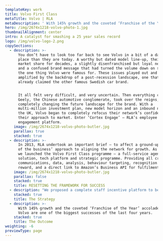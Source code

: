 ```yaml
---
templateKey: work
title: Volvo First Class
metaTitle: Volvo | RLA
metaDescription: ' With 145% growth and the coveted ‘Franchise of the Year’ accolade in 2018, Volvo are one of the biggest successes of the last four years.'
hero: /img/2674x1218-volvo-photo-1.jpg
thumbnailAlignment: center
intro: A catalyst for smashing a 25 year sales record
logo: /img/volvo-logo-2.png
copySections:
  - description: >-
      You don’t have to look too far back to see Volvo in a bit of a darker
      place than they are today. A worthy but dated model line-up, their lowest
      market share for decades, a slightly disenfranchised but loyal network,
      and a confused brand message that had turned the volume down on safety –
      the one thing Volvo were famous for. These issues played out and were
      amplified by the backdrop of a post-recession landscape, one that had
      already claimed the other famous Swedish car brand. 


      It all felt very difficult, and very uncertain. Then everything changed.
      Geely, the Chinese automotive conglomerate, took over the reigns,
      completely changing the future landscape for the brand. With a
      multi-million investment plan, new model horizon and an inbound new MD for
      the UK, Volvo began to completely refocus their network’s confidence and
      their approach to market. Enter ‘Cortex Engage’ – RLA’s employee
      engagement platform.
    image: /img/2674x1218-volvo-photo-butler.jpg
    parallax: true
    stacked: true
  - description: >-
      In 2013, RLA undertook an important brief – to affect a ground-up rebuild
      of the business’ approach to aligning the network for growth. As a result,
      we launched the Volvo First Class programme – a full-service agency
      solution, tech platform and strategic programme. Providing all creativity,
      communications, data, analysis, behaviour targeting, recognition and
      reward, and a direct link to Amazon’s Business API for fulfilment.
    image: /img/2674x1218-volvo-photo-butler.jpg
    parallax: false
    stacked: true
    title: RESETTING THE FRAMEWORK FOR SUCCESS
  - description: "We proposed a complete staff incentive platform to be run in collaboration with Volvo’s Sales, Aftersales, Operations, Marketing and Academy teams. It was called Volvo First Class. The whole-business programme targeted a broad variation of soft and hard behaviours - with 1,500 unique users, eight regions and unique personalised logins enabling gamification, leagues, quizzes, badges, spot prizes, Hall of Fame and Amazon access. All culminating in a series of exclusive dinners and international events from Rome to Japan.\r"
    stacked: true
    title: The Strategy
  - description: >-
      With 145% growth and the coveted ‘Franchise of the Year’ accolade in 2018,
      Volvo are one of the biggest successes of the last four years.
    stacked: true
    title: The Outcome
weighting: -6
previewType: page
---
```


